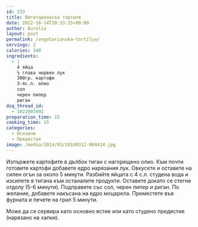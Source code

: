 ```yaml
---
id: 233
title: Вегетарианска тортиля
date: 2012-10-14T20:33:15+00:00
author: Aurelia
layout: post
permalink: /vegetarianska-tortilya/
servings: 2
calories: 340
ingredients:
  - |
    4 яйца
    ½ глава червен лук
    300гр. картофи
    3-4с.л. олио
    сол
    черен пипер
    риган
dsq_thread_id:
  - 1022003492
preparation_time: 15
cooking_time: 15
categories:
  - Основни
  - Предястия
image: /media/2014/03/20140312-084414.jpg
---
```

Изпържете картофите в дълбок тиган с нагорещено олио. Към почти готовите картофи добавете едро нарязания лук. Овкусете и оставете на силен огън за около 5 минути. Разбийте яйцата с 4 с.л. студена вода и изсипете в тигана към останалите продукти. Оставете докато се стегне отдолу (5-6 минути). Подправете със сол, черен пипер и риган. По желание, добавете накъсана на едро моцарела. Преместете във фурната и печете на грил 5 минути.

Може да се сервира като основно ястие или като студено предястие (нарязано на хапки).